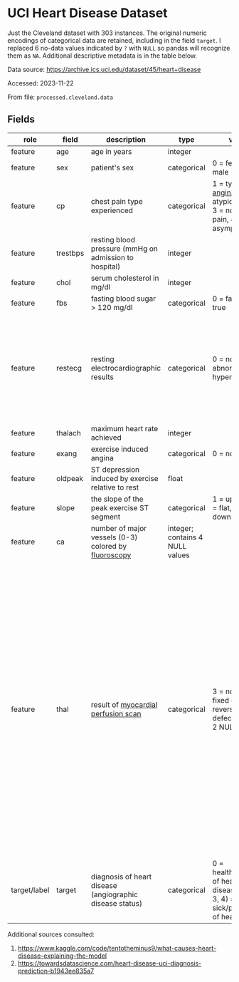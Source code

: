 # UCI Heart Disease Dataset

Just the Cleveland dataset with 303 instances. The original numeric encodings of categorical data are retained, including in the field `target`. I replaced 6 no-data values indicated by `?` with `NULL` so pandas will recognize them as `NA`. Additional descriptive metadata is in the table below.

Data source:
https://archive.ics.uci.edu/dataset/45/heart+disease

Accessed: 2023-11-22

From file: `processed.cleveland.data`

## Fields

role| field | description | type | values | comment 
---|---|---|---|---|---|
feature| age | age in years| integer ||
feature| sex | patient's sex| categorical |  0 = female, 1 = male | 
feature| cp | chest pain type experienced| categorical | 1 = typical [angina](https://www.mayoclinic.org/diseases-conditions/angina/symptoms-causes/syc-20369373), 2 = atypical angina, 3 = non-anginal pain, 4 = asymptomatic |
feature| trestbps | resting blood pressure (mmHg on admission to hospital)| integer ||
feature| chol | serum cholesterol in mg/dl| integer ||
feature| fbs | fasting blood sugar > 120 mg/dl| categorical | 0 = false, 1 = true  |
feature| restecg | resting electrocardiographic results| categorical | 0 = normal, 1 = abnormality, 2 = hypertrophy | abnormality = having [ST-T wave](https://litfl.com/st-segment-ecg-library/) abnormality; hypertrophy = showing probable or definite [left ventricular hypertrophy](https://litfl.com/left-ventricular-hypertrophy-lvh-ecg-library/) by Estes' criteria
feature| thalach | maximum heart rate achieved| integer ||
feature| exang | exercise induced angina| categorical | 0 = no, 1 = yes  | 
feature| oldpeak | ST depression induced by exercise relative to rest| float ||
feature| slope | the slope of the peak exercise ST segment| categorical | 1 = upsloping, 2 = flat, 3 = downsloping | 
feature| ca | number of major vessels (0-3) colored by [fluoroscopy](https://www.hopkinsmedicine.org/health/treatment-tests-and-therapies/fluoroscopy-procedure)| integer; contains 4 NULL values | |
feature| thal | result of [myocardial perfusion scan](https://www.hopkinsmedicine.org/health/treatment-tests-and-therapies/myocardial-perfusion-scan-stress) | categorical | 3 = normal, 6 = fixed defect, 7 = reversable defect; contains 2 NULL values | This test locates heart muscle that does not absorb tracer dye and is therefore not getting blood flow. A reversible defect is not visible at rest but appears during exercise-induced stress. A fixed defect is visible both at rest and during exercise. _Note_: This field is often described as [thalassemia](https://en.wikipedia.org/wiki/Thalassemia), but I don't think that is correct.
target/label| target | diagnosis of heart disease (angiographic disease status)| categorical | 0 = healthy/absence of heart disease, (1, 2, 3, 4) = sick/presence of heart disease | sometimes this field is called `num`

Additional sources consulted:
1. https://www.kaggle.com/code/tentotheminus9/what-causes-heart-disease-explaining-the-model
2. https://towardsdatascience.com/heart-disease-uci-diagnosis-prediction-b1943ee835a7